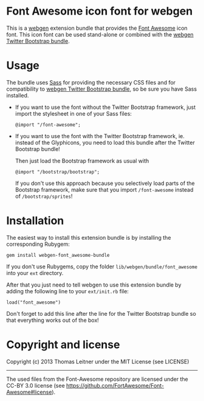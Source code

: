 # Font Awesome icon font for webgen

This is a [webgen] extension bundle that provides the [Font Awesome][1]
icon font. This icon font can be used stand-alone or combined with the
[webgen Twitter Bootstrap bundle][2].

[webgen]: http://webgen.rubyforge.org
[1]: http://fortawesome.github.com/Font-Awesome/
[2]: https://github.com/gettalong/webgen-sass_twitter_bootstrap-bundle#readme


# Usage

The bundle uses [Sass] for providing the necessary CSS files and for
compatibility to [webgen Twitter Bootstrap bundle][2], so be sure you
have Sass installed.

*   If you want to use the font without the Twitter Bootstrap framework,
    just import the stylesheet in one of your Sass files:

        @import "/font-awesome";

*   If you want to use the font with the Twitter Bootstrap framework, ie.
    instead of the Glyphicons, you need to load this bundle after the
    Twitter Bootstrap bundle!

    Then just load the Bootstrap framework as usual with

        @import "/bootstrap/bootstrap";

    If you don't use this approach because you selectively load parts of
    the Bootstrap framework, make sure that you import `/font-awesome`
    instead of `/bootstrap/sprites`!

[Sass]: http://sass-lang.com/


# Installation

The easiest way to install this extension bundle is by installing the
corresponding Rubygem:

    gem install webgen-font_awesome-bundle

If you don't use Rubygems, copy the folder
`lib/webgen/bundle/font_awesome` into your `ext` directory.

After that you just need to tell webgen to use this extension bundle by
adding the following line to your `ext/init.rb` file:

    load("font_awesome")

Don't forget to add this line after the line for the Twitter Bootstrap
bundle so that everything works out of the box!


# Copyright and license

Copyright (c) 2013 Thomas Leitner under the MIT License (see LICENSE)

* * *

The used files from the Font-Awesome repository are licensed under the
CC-BY 3.0 license (see
<https://github.com/FortAwesome/Font-Awesome#license>).
